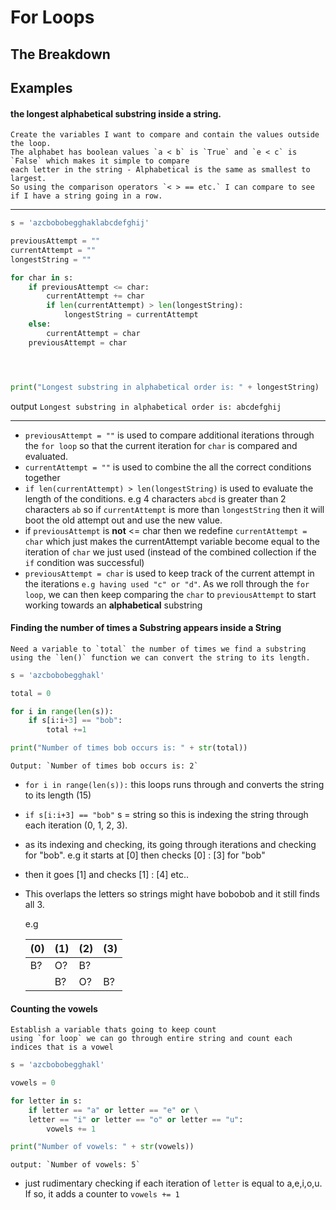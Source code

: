 # For Loops
## The Breakdown

## Examples

#### the longest alphabetical substring inside a string. 
    Create the variables I want to compare and contain the values outside the loop.
    The alphabet has boolean values `a < b` is `True` and `e < c` is `False` which makes it simple to compare 
    each letter in the string - Alphabetical is the same as smallest to largest.   
    So using the comparison operators `< > == etc.` I can compare to see if I have a string going in a row.

***


```python
s = 'azcbobobegghaklabcdefghij'

previousAttempt = ""
currentAttempt = ""
longestString = ""

for char in s:
    if previousAttempt <= char:
        currentAttempt += char
        if len(currentAttempt) > len(longestString):
            longestString = currentAttempt
    else:
        currentAttempt = char
    previousAttempt = char




print("Longest substring in alphabetical order is: " + longestString)
```

output `Longest substring in alphabetical order is: abcdefghij`

***
 * `previousAttempt = ""` is used to compare additional iterations through the `for loop` so that the current iteration for `char` is compared and evaluated.
 * `currentAttempt = ""` is used to combine the all the correct conditions together
 * `if len(currentAttempt) > len(longestString)` is used to evaluate the length of the conditions. e.g 4 characters `abcd` is greater than 2 characters `ab` so if `currentAttempt` is more than `longestString` then it will boot the old attempt out and use the new value.
 * if `previousAttempt` is **not** <= char then we redefine `currentAttempt = char` which just makes the currentAttempt variable become equal to the iteration of `char` we just used (instead of the combined collection if the `if` condition was successful)
 * `previousAttempt = char` is used to keep track of the current attempt in the iterations `e.g having used "c" or "d"`. As we roll through the `for loop`, we can then keep comparing the `char` to `previousAttempt` to start working towards an **alphabetical** substring


#### Finding the number of times a Substring appears inside a String

    Need a variable to `total` the number of times we find a substring
    using the `len()` function we can convert the string to its length.
    

```python
s = 'azcbobobegghakl'

total = 0

for i in range(len(s)):
    if s[i:i+3] == "bob":
        total +=1

print("Number of times bob occurs is: " + str(total))
```


    Output: `Number of times bob occurs is: 2`


* `for i in range(len(s)):` this loops runs through and converts the string to its length (15)
* `if s[i:i+3] == "bob"` s = string so this is indexing the string through each iteration (0, 1, 2, 3). 
* as its indexing and checking, its going through iterations and checking for "bob". e.g it starts at [0] then checks [0] : [3] for "bob"
* then it goes [1] and checks [1] : [4] etc..
* This overlaps the letters so strings might have bobobob and it still finds all 3.


    e.g


    (0) |(1)|(2)|(3)
    ---|---|---|---
    B?|O?|B?||
     ||B?|O?|B?



#### Counting the vowels


    Establish a variable thats going to keep count
    using `for loop` we can go through entire string and count each indices that is a vowel


```python
s = 'azcbobobegghakl'

vowels = 0

for letter in s:
    if letter == "a" or letter == "e" or \
    letter == "i" or letter == "o" or letter == "u":
        vowels += 1

print("Number of vowels: " + str(vowels))
```


    output: `Number of vowels: 5`


* just rudimentary checking if each iteration of `letter` is equal to a,e,i,o,u. If so, it adds a counter to `vowels += 1`
